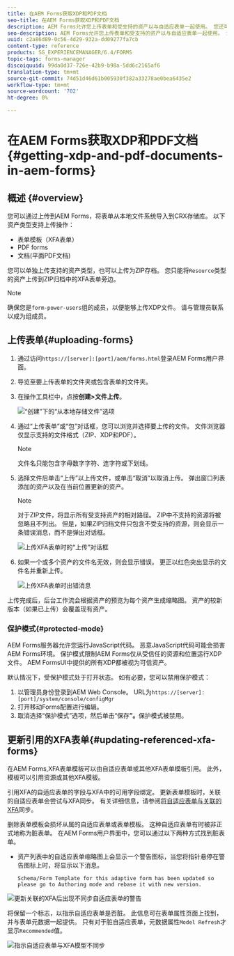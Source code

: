 ```yaml
---
title: 在AEM Forms获取XDP和PDF文档
seo-title: 在AEM Forms获取XDP和PDF文档
description: AEM Forms允许您上传表单和受支持的资产以与自适应表单一起使用。 您还可以批量上传表单和相关资源作为ZIP。
seo-description: AEM Forms允许您上传表单和受支持的资产以与自适应表单一起使用。 您还可以批量上传表单和相关资源作为ZIP。
uuid: c2a86d89-0c56-4d29-932a-dd09277fa7cb
content-type: reference
products: SG_EXPERIENCEMANAGER/6.4/FORMS
topic-tags: forms-manager
discoiquuid: 99da0d37-726e-42b9-b98a-5dd6c2165af6
translation-type: tm+mt
source-git-commit: 74d51d46d61b005930f382a33278ae0bea6435e2
workflow-type: tm+mt
source-wordcount: '702'
ht-degree: 0%

---
```



# 在AEM Forms获取XDP和PDF文档{#getting-xdp-and-pdf-documents-in-aem-forms}

## 概述 {#overview}

您可以通过上传到AEM Forms，将表单从本地文件系统导入到CRX存储库。 以下资产类型支持上传操作：

* 表单模板（XFA表单）
* PDF forms
* 文档(平面PDF文档)

您可以单独上传支持的资产类型，也可以上传为ZIP存档。 您只能将`Resource`类型的资产上传到ZIP归档中的XFA表单旁边。

>[!NOTE]
>
>确保您是`form-power-users`组的成员，以便能够上传XDP文件。 请与管理员联系以成为组成员。

## 上传表单{#uploading-forms}

1. 通过访问`https://[server]:[port]/aem/forms.html`登录AEM Forms用户界面。
1. 导览至要上传表单的文件夹或包含表单的文件夹。
1. 在操作工具栏中，点按&#x200B;**创建>文件上传**。

   ![“创建”下的“从本地存储文件”选项](assets/step.png)

1. 通过“上传表单”或“包”对话框，您可以浏览并选择要上传的文件。 文件浏览器仅显示支持的文件格式（ZIP、XDP和PDF）。

   >[!NOTE]
   >
   >文件名只能包含字母数字字符、连字符或下划线。

1. 选择文件后单击“上传”以上传文件，或单击“取消”以取消上传。 弹出窗口列表添加的资产以及在当前位置更新的资产。

   >[!NOTE]
   >
   >对于ZIP文件，将显示所有受支持资产的相对路径。 ZIP中不支持的资源将被忽略且不列出。 但是，如果ZIP归档文件只包含不受支持的资源，则会显示一条错误消息，而不是弹出对话框。

   ![上传XFA表单时的“上传”对话框](assets/upload-scr.png)

1. 如果一个或多个资产的文件名无效，则会显示错误。 更正以红色突出显示的文件名并重新上传。

   ![上传XFA表单时出错消息](assets/upload-scr-err.png)

上传完成后，后台工作流会根据资产的预览为每个资产生成缩略图。 资产的较新版本（如果已上传）会覆盖现有资产。

### 保护模式{#protected-mode}

AEM Forms服务器允许您运行JavaScript代码。 恶意JavaScript代码可能会损害AEM Forms环境。 保护模式限制AEM Forms仅从受信任的资源和位置运行XDP文件。 AEM FormsUI中提供的所有XDP都被视为可信资产。

默认情况下，受保护模式处于打开状态。 如有必要，您可以禁用保护模式：

1. 以管理员身份登录到AEM Web Console。 URL为`https://[server]:[port]/system/console/configMgr`
1. 打开移动Forms配置进行编辑。
1. 取消选择“保护模式”选项，然后单击“保存&#x200B;**”。**&#x200B;保护模式被禁用。

## 更新引用的XFA表单{#updating-referenced-xfa-forms}

在AEM Forms,XFA表单模板可以由自适应表单或其他XFA表单模板引用。 此外，模板可以引用资源或其他XFA模板。

引用XFA的自适应表单的字段与XFA中的可用字段绑定。 更新表单模板时，关联的自适应表单会尝试与XFA同步。 有关详细信息，请参阅[将自适应表单与关联的XFA](/help/forms/using/synchronizing-adaptive-forms-xfa.md)同步。

删除表单模板会损坏从属的自适应表单或表单模板。 这种自适应表单有时被非正式地称为脏表单。 在AEM Forms用户界面中，您可以通过以下两种方式找到脏表单。

* 资产列表中的自适应表单缩略图上会显示一个警告图标，当您将指针悬停在警告图标上时，将显示以下消息。

   `Schema/Form Template for this adaptive form has been updated so please go to Authoring mode and rebase it with new version.`

![更新关联的XFA后出现不同步自适应表单的警告](assets/dirtyaf.png)

将保留一个标志，以指示自适应表单是否脏。 此信息可在表单属性页面上找到，并与表单元数据一起提供。 只有对于脏自适应表单，元数据属性`Model Refresh`才显示`Recommended`值。

![指示自适应表单与XFA模型不同步](assets/model-refresh.png)

